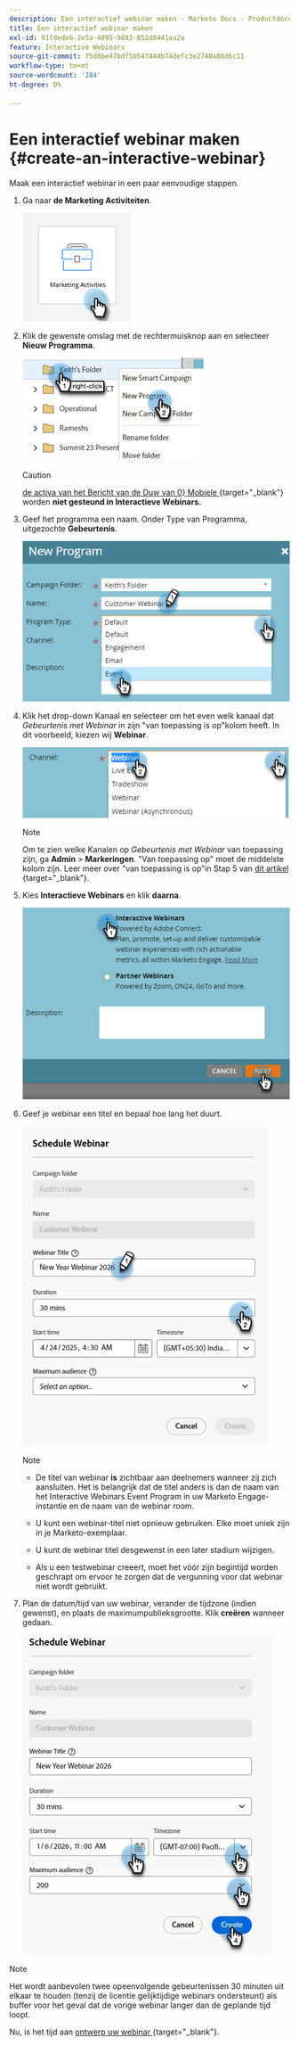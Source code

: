 ```yaml
---
description: Een interactief webinar maken - Marketo Docs - Productdocumentatie
title: Een interactief webinar maken
exl-id: 91fdede6-2e5a-4895-9893-852d0441aa2a
feature: Interactive Webinars
source-git-commit: 75d0be47bdf5b547444b74defc3e2740a86d6c11
workflow-type: tm+mt
source-wordcount: '284'
ht-degree: 0%

---
```


# Een interactief webinar maken {#create-an-interactive-webinar}

Maak een interactief webinar in een paar eenvoudige stappen.

1. Ga naar **de Marketing Activiteiten**.

   ![](assets/create-an-interactive-webinar-1.png)

1. Klik de gewenste omslag met de rechtermuisknop aan en selecteer **Nieuw Programma**.

   ![](assets/create-an-interactive-webinar-2.png)

   >[!CAUTION]
   >
   >[ de activa van het Bericht van de Duw van 0} Mobiele ](/help/marketo/product-docs/mobile-marketing/push-notifications/understanding-push-notifications.md){target="_blank"} worden **niet gesteund in Interactieve Webinars.**

1. Geef het programma een naam. Onder Type van Programma, uitgezochte **Gebeurtenis**.

   ![](assets/create-an-interactive-webinar-3.png)

1. Klik het drop-down Kanaal en selecteer om het even welk kanaal dat _Gebeurtenis met Webinar_ in zijn &quot;van toepassing is op&quot;kolom heeft. In dit voorbeeld, kiezen wij **Webinar**.

   ![](assets/create-an-interactive-webinar-4.png)

   >[!NOTE]
   >
   >Om te zien welke Kanalen op _Gebeurtenis met Webinar_ van toepassing zijn, ga **Admin** > **Markeringen**. &quot;Van toepassing op&quot; moet de middelste kolom zijn. Leer meer over &quot;van toepassing is op&quot;in Stap 5 van [ dit artikel ](/help/marketo/product-docs/administration/tags/create-a-program-channel.md){target="_blank"}.

1. Kies **Interactieve Webinars** en klik **daarna**.

   ![](assets/create-an-interactive-webinar-5.png)

1. Geef je webinar een titel en bepaal hoe lang het duurt.

   ![](assets/create-an-interactive-webinar-6.png)

   >[!NOTE]
   >
   >* De titel van webinar **is** zichtbaar aan deelnemers wanneer zij zich aansluiten. Het is belangrijk dat de titel anders is dan de naam van het Interactive Webinars Event Program in uw Marketo Engage-instantie en de naam van de webinar room.
   >
   >* U kunt een webinar-titel niet opnieuw gebruiken. Elke moet uniek zijn in je Marketo-exemplaar.
   >
   >* U kunt de webinar titel desgewenst in een later stadium wijzigen.
   >
   >* Als u een testwebinar creeert, moet het vóór zijn begintijd worden geschrapt om ervoor te zorgen dat de vergunning voor dat webinar niet wordt gebruikt.

1. Plan de datum/tijd van uw webinar, verander de tijdzone (indien gewenst), en plaats de maximumpublieksgrootte. Klik **creëren** wanneer gedaan.

   ![](assets/create-an-interactive-webinar-7.png)

>[!NOTE]
>
>Het wordt aanbevolen twee opeenvolgende gebeurtenissen 30 minuten uit elkaar te houden (tenzij de licentie gelijktijdige webinars ondersteunt) als buffer voor het geval dat de vorige webinar langer dan de geplande tijd loopt.

Nu, is het tijd aan [ ontwerp uw webinar ](/help/marketo/product-docs/demand-generation/events/interactive-webinars/designing-interactive-webinars.md){target="_blank"}.
